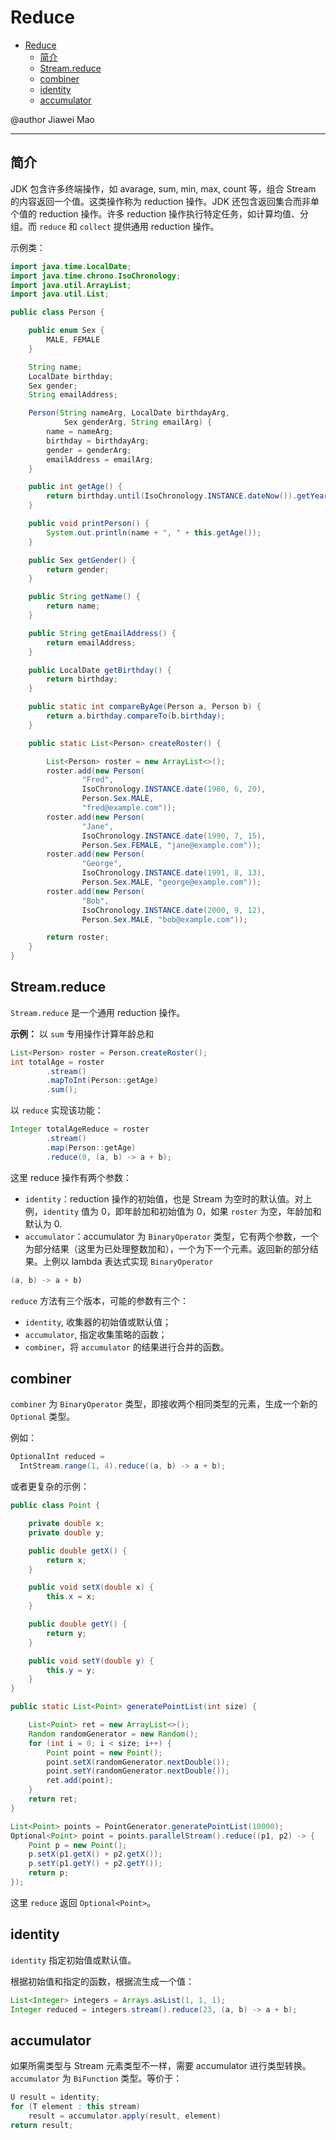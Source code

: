 # Reduce

- [Reduce](#reduce)
  - [简介](#简介)
  - [Stream.reduce](#streamreduce)
  - [combiner](#combiner)
  - [identity](#identity)
  - [accumulator](#accumulator)

@author Jiawei Mao
***

## 简介

JDK 包含许多终端操作，如 avarage, sum, min, max, count 等，组合 Stream 的内容返回一个值。这类操作称为 reduction 操作。JDK 还包含返回集合而非单个值的 reduction 操作。许多 reduction 操作执行特定任务，如计算均值、分组。而 `reduce` 和 `collect` 提供通用 reduction 操作。

示例类：

```java
import java.time.LocalDate;
import java.time.chrono.IsoChronology;
import java.util.ArrayList;
import java.util.List;

public class Person {

    public enum Sex {
        MALE, FEMALE
    }

    String name;
    LocalDate birthday;
    Sex gender;
    String emailAddress;

    Person(String nameArg, LocalDate birthdayArg,
            Sex genderArg, String emailArg) {
        name = nameArg;
        birthday = birthdayArg;
        gender = genderArg;
        emailAddress = emailArg;
    }

    public int getAge() {
        return birthday.until(IsoChronology.INSTANCE.dateNow()).getYears();
    }

    public void printPerson() {
        System.out.println(name + ", " + this.getAge());
    }

    public Sex getGender() {
        return gender;
    }

    public String getName() {
        return name;
    }

    public String getEmailAddress() {
        return emailAddress;
    }

    public LocalDate getBirthday() {
        return birthday;
    }

    public static int compareByAge(Person a, Person b) {
        return a.birthday.compareTo(b.birthday);
    }

    public static List<Person> createRoster() {

        List<Person> roster = new ArrayList<>();
        roster.add(new Person(
                "Fred",
                IsoChronology.INSTANCE.date(1980, 6, 20),
                Person.Sex.MALE,
                "fred@example.com"));
        roster.add(new Person(
                "Jane",
                IsoChronology.INSTANCE.date(1990, 7, 15),
                Person.Sex.FEMALE, "jane@example.com"));
        roster.add(new Person(
                "George",
                IsoChronology.INSTANCE.date(1991, 8, 13),
                Person.Sex.MALE, "george@example.com"));
        roster.add(new Person(
                "Bob",
                IsoChronology.INSTANCE.date(2000, 9, 12),
                Person.Sex.MALE, "bob@example.com"));

        return roster;
    }
}
```

## Stream.reduce

`Stream.reduce` 是一个通用 reduction 操作。

**示例：** 以 `sum` 专用操作计算年龄总和

```java
List<Person> roster = Person.createRoster();
int totalAge = roster
        .stream()
        .mapToInt(Person::getAge)
        .sum();
```

以 `reduce` 实现该功能：

```java
Integer totalAgeReduce = roster
        .stream()
        .map(Person::getAge)
        .reduce(0, (a, b) -> a + b);
```

这里 reduce 操作有两个参数：

- `identity`：reduction 操作的初始值，也是 Stream 为空时的默认值。对上例，`identity` 值为 0，即年龄加和初始值为 0，如果 `roster` 为空，年龄加和默认为 0.
- `accumulator`：accumulator 为 `BinaryOperator` 类型，它有两个参数，一个为部分结果（这里为已处理整数加和），一个为下一个元素。返回新的部分结果。上例以 lambda 表达式实现 `BinaryOperator`

```java
(a, b) -> a + b)
```

`reduce` 方法有三个版本，可能的参数有三个：

- `identity`, 收集器的初始值或默认值；
- `accumulator`, 指定收集策略的函数；
- `combiner`，将 `accumulator` 的结果进行合并的函数。

## combiner

`combiner` 为 `BinaryOperator` 类型，即接收两个相同类型的元素，生成一个新的 `Optional` 类型。

例如：

```java
OptionalInt reduced =
  IntStream.range(1, 4).reduce((a, b) -> a + b);
```

或者更复杂的示例：

```java
public class Point {

    private double x;
    private double y;

    public double getX() {
        return x;
    }

    public void setX(double x) {
        this.x = x;
    }

    public double getY() {
        return y;
    }

    public void setY(double y) {
        this.y = y;
    }
}

public static List<Point> generatePointList(int size) {

    List<Point> ret = new ArrayList<>();
    Random randomGenerator = new Random();
    for (int i = 0; i < size; i++) {
        Point point = new Point();
        point.setX(randomGenerator.nextDouble());
        point.setY(randomGenerator.nextDouble());
        ret.add(point);
    }
    return ret;
}
```

```java
List<Point> points = PointGenerator.generatePointList(10000);
Optional<Point> point = points.parallelStream().reduce((p1, p2) -> {
    Point p = new Point();
    p.setX(p1.getX() + p2.getX());
    p.setY(p1.getY() + p2.getY());
    return p;
});
```

这里 `reduce` 返回 `Optional<Point>`。

## identity

`identity` 指定初始值或默认值。

根据初始值和指定的函数，根据流生成一个值：
```java
List<Integer> integers = Arrays.asList(1, 1, 1);
Integer reduced = integers.stream().reduce(23, (a, b) -> a + b);
```

## accumulator

如果所需类型与 Stream 元素类型不一样，需要 accumulator 进行类型转换。`accumulator` 为 `BiFunction` 类型。等价于：

```java
U result = identity; 
for (T element : this stream)      
    result = accumulator.apply(result, element)  
return result;
```